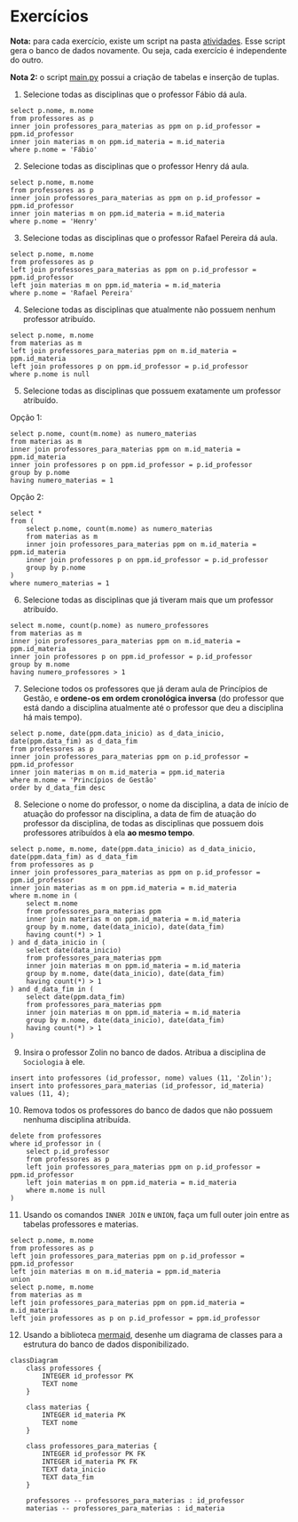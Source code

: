 # Exercícios

**Nota:** para cada exercício, existe um script na pasta [atividades](../gabarito). Esse script gera o banco de dados 
novamente. Ou seja, cada exercício é independente do outro.

**Nota 2:** o script [main.py](../gabarito/main.py) possui a criação de tabelas e inserção de tuplas. 

1. Selecione todas as disciplinas que o professor Fábio dá aula.

```sqlite
select p.nome, m.nome
from professores as p
inner join professores_para_materias as ppm on p.id_professor = ppm.id_professor
inner join materias m on ppm.id_materia = m.id_materia
where p.nome = 'Fábio'
```

2. Selecione todas as disciplinas que o professor Henry dá aula.

```sqlite
select p.nome, m.nome
from professores as p
inner join professores_para_materias as ppm on p.id_professor = ppm.id_professor
inner join materias m on ppm.id_materia = m.id_materia
where p.nome = 'Henry'
```

3. Selecione todas as disciplinas que o professor Rafael Pereira dá aula.

```sqlite
select p.nome, m.nome
from professores as p
left join professores_para_materias as ppm on p.id_professor = ppm.id_professor
left join materias m on ppm.id_materia = m.id_materia
where p.nome = 'Rafael Pereira'
```

4. Selecione todas as disciplinas que atualmente não possuem nenhum professor atribuído.

```sqlite
select p.nome, m.nome
from materias as m
left join professores_para_materias ppm on m.id_materia = ppm.id_materia
left join professores p on ppm.id_professor = p.id_professor
where p.nome is null
```

5. Selecione todas as disciplinas que possuem exatamente um professor atribuído.

Opção 1:

```sqlite
select p.nome, count(m.nome) as numero_materias
from materias as m
inner join professores_para_materias ppm on m.id_materia = ppm.id_materia
inner join professores p on ppm.id_professor = p.id_professor
group by p.nome
having numero_materias = 1
```

Opção 2:

```sqlite
select *
from (
    select p.nome, count(m.nome) as numero_materias
    from materias as m
    inner join professores_para_materias ppm on m.id_materia = ppm.id_materia
    inner join professores p on ppm.id_professor = p.id_professor
    group by p.nome
)
where numero_materias = 1
```

6. Selecione todas as disciplinas que já tiveram mais que um professor atribuído.

```sqlite
select m.nome, count(p.nome) as numero_professores
from materias as m
inner join professores_para_materias ppm on m.id_materia = ppm.id_materia
inner join professores p on ppm.id_professor = p.id_professor
group by m.nome
having numero_professores > 1
```

7. Selecione todos os professores que já deram aula de Princípios de Gestão, e **ordene-os em ordem cronológica 
   inversa** (do professor que está dando a disciplina atualmente até o professor que deu a disciplina há mais tempo).

```sqlite
select p.nome, date(ppm.data_inicio) as d_data_inicio, date(ppm.data_fim) as d_data_fim
from professores as p
inner join professores_para_materias ppm on p.id_professor = ppm.id_professor
inner join materias m on m.id_materia = ppm.id_materia
where m.nome = 'Princípios de Gestão'
order by d_data_fim desc
```

8. Selecione o nome do professor, o nome da disciplina, a data de início de atuação do professor na disciplina, 
   a data de fim de atuação do professor da disciplina, de todas as disciplinas que possuem dois professores atribuídos
   à ela **ao mesmo tempo**.

```sqlite
select p.nome, m.nome, date(ppm.data_inicio) as d_data_inicio, date(ppm.data_fim) as d_data_fim
from professores as p
inner join professores_para_materias as ppm on p.id_professor = ppm.id_professor
inner join materias as m on ppm.id_materia = m.id_materia
where m.nome in (
    select m.nome
    from professores_para_materias ppm
    inner join materias m on ppm.id_materia = m.id_materia
    group by m.nome, date(data_inicio), date(data_fim)
    having count(*) > 1
) and d_data_inicio in (
    select date(data_inicio)
    from professores_para_materias ppm
    inner join materias m on ppm.id_materia = m.id_materia
    group by m.nome, date(data_inicio), date(data_fim)
    having count(*) > 1
) and d_data_fim in (
    select date(ppm.data_fim)
    from professores_para_materias ppm
    inner join materias m on ppm.id_materia = m.id_materia
    group by m.nome, date(data_inicio), date(data_fim)
    having count(*) > 1
)
```

9. Insira o professor Zolin no banco de dados. Atribua a disciplina de `Sociologia` à ele.

```sqlite
insert into professores (id_professor, nome) values (11, 'Zolin');
insert into professores_para_materias (id_professor, id_materia) values (11, 4);
```

10. Remova todos os professores do banco de dados que não possuem nenhuma disciplina atribuída.

```sqlite
delete from professores
where id_professor in (
    select p.id_professor
    from professores as p
    left join professores_para_materias ppm on p.id_professor = ppm.id_professor
    left join materias m on ppm.id_materia = m.id_materia
    where m.nome is null
)
```

11. Usando os comandos `INNER JOIN` e `UNION`, faça um full outer join entre as tabelas professores e materias.

```sqlite
select p.nome, m.nome
from professores as p
left join professores_para_materias ppm on p.id_professor = ppm.id_professor
left join materias m on m.id_materia = ppm.id_materia
union
select p.nome, m.nome
from materias as m
left join professores_para_materias ppm on ppm.id_materia = m.id_materia
left join professores as p on p.id_professor = ppm.id_professor
```

12. Usando a biblioteca [mermaid](https://mermaid-js.github.io/mermaid/#/), desenhe um diagrama de classes para a 
    estrutura do banco de dados disponibilizado. 
    
```mermaid
classDiagram
    class professores {
        INTEGER id_professor PK
        TEXT nome
    }
    
    class materias {
        INTEGER id_materia PK
        TEXT nome
    }
    
    class professores_para_materias {
        INTEGER id_professor PK FK
        INTEGER id_materia PK FK
        TEXT data_inicio
        TEXT data_fim 
    }
    
    professores -- professores_para_materias : id_professor
    materias -- professores_para_materias : id_materia
```